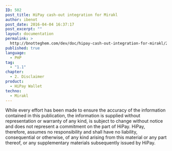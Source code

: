```yaml
---
ID: 502
post_title: HiPay cash-out integration for Mirakl
author: ibenot
post_date: 2016-04-04 16:37:17
post_excerpt: ""
layout: documentation
permalink: >
  http://bnotteghem.com/dev/doc/hipay-cash-out-integration-for-mirakl/2-disclaimer/1-1/
published: true
language:
  - PHP
tag:
  - "1.1"
chapter:
  - 2. Disclaimer
product:
  - HiPay Wallet
techno:
  - Mirakl
---
```

While every effort has been made to ensure the accuracy of the information contained in this publication, the information is supplied without representation or warranty of any kind, is subject to change without notice and does not represent a commitment on the part of HiPay. HiPay, therefore, assumes no responsibility and shall have no liability, consequential or otherwise, of any kind arising from this material or any part thereof, or any supplementary materials subsequently issued by HiPay.